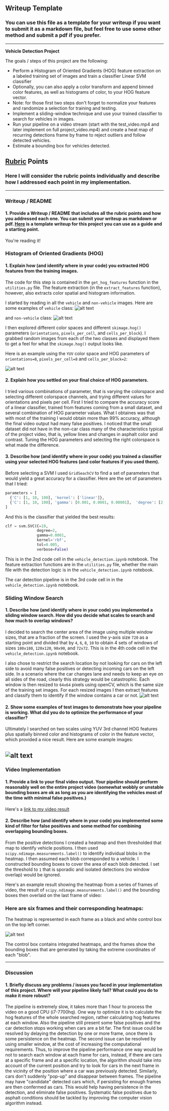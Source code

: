 ## Writeup Template
### You can use this file as a template for your writeup if you want to submit it as a markdown file, but feel free to use some other method and submit a pdf if you prefer.

---

**Vehicle Detection Project**

The goals / steps of this project are the following:

* Perform a Histogram of Oriented Gradients (HOG) feature extraction on a labeled training set of images and train a classifier Linear SVM classifier
* Optionally, you can also apply a color transform and append binned color features, as well as histograms of color, to your HOG feature vector. 
* Note: for those first two steps don't forget to normalize your features and randomize a selection for training and testing.
* Implement a sliding-window technique and use your trained classifier to search for vehicles in images.
* Run your pipeline on a video stream (start with the test_video.mp4 and later implement on full project_video.mp4) and create a heat map of recurring detections frame by frame to reject outliers and follow detected vehicles.
* Estimate a bounding box for vehicles detected.

[//]: # (Image References)
[cars]:   ./writeup_images/cars.png
[colorspaces]: ./writeup_images/Color-spaces.png
[windows]: ./writeup_images/windows.png
[processedtestimages]: ./writeup_images/processed_test_images.png
[noncars]: ./writeup_images/non-cars.png
[hog]: ./writeup_images/HOG.png
[video]: ./project_video_result.mp4

## [Rubric](https://review.udacity.com/#!/rubrics/513/view) Points
### Here I will consider the rubric points individually and describe how I addressed each point in my implementation.  

---
### Writeup / README

#### 1. Provide a Writeup / README that includes all the rubric points and how you addressed each one.  You can submit your writeup as markdown or pdf.  [Here](https://github.com/udacity/CarND-Vehicle-Detection/blob/master/writeup_template.md) is a template writeup for this project you can use as a guide and a starting point.  

You're reading it!

### Histogram of Oriented Gradients (HOG)

#### 1. Explain how (and identify where in your code) you extracted HOG features from the training images.

The code for this step is contained in the `get_hog_features` function in the `utilities.py` file. The feature extraction (in the `extract_features` function), however, also extracts color spatial and histogram information.

I started by reading in all the `vehicle` and `non-vehicle` images.  Here are some examples of  `vehicle` class:
![alt text][cars]

and `non-vehicle` class:
![alt text][noncars]

I then explored different color spaces and different `skimage.hog()` parameters (`orientations`, `pixels_per_cell`, and `cells_per_block`).  I grabbed random images from each of the two classes and displayed them to get a feel for what the `skimage.hog()` output looks like.

Here is an example using the `YUV` color space and HOG parameters of `orientations=8`, `pixels_per_cell=8` and `cells_per_block=2`:


![alt text][HOG]

#### 2. Explain how you settled on your final choice of HOG parameters.

I tried various combinations of parameter, that is varying the colorspace and selecting different colorspace channels, and trying different values for orientations and pixels per cell. First I tried to compare the accuracy score of a linear classifier, trained from features coming from a small dataset, and several combination of HOG parameter values. 
What I obtaines was that with most of the training I would obtain more than 99% accuracy, although the final video output had many false positives. 
I noticed that the small dataset did not have in the non-car class many of the characteristics typical of the project video, that is, yellow lines and changes in asphalt color and contrast.
Tuning the HOG parameters and selecting the right colorspace is what made the difference.

#### 3. Describe how (and identify where in your code) you trained a classifier using your selected HOG features (and color features if you used them).

Before selecting a SVM I used `GridSeachCV` to find a set of parameters that would yield a great accuracy for a classifier. Here are the set of parameters that I tried:
```python
parameters = [
  {'C': [1, 10, 100], 'kernel': ['linear']},
  {'C': [1, 10, 100], 'gamma': [0.001, 0.0001, 0.00001],  'degree': [2, 3, 4], 'kernel': ['rbf']},
]
```
And this is the classifier that yielded the best results:

```python
clf = svm.SVC(C=10, 
              degree=2, 
              gamma=0.0001,
              kernel='rbf',
              tol=0.005, 
              verbose=False)
```

This is in the 2nd code cell in the `vehicle_detection.ipynb` notebook.
The feature extraction functions are in the `utilities.py` file, whether the main file with the detection logic is in the `vehicle_detection.ipynb` notebook.

The car detection pipeline is in the 3rd code cell in in the `vehicle_detection.ipynb` notebook. 
### Sliding Window Search

#### 1. Describe how (and identify where in your code) you implemented a sliding window search.  How did you decide what scales to search and how much to overlap windows?

I decided to search the center area of the image using multiple window sizes, that are a fraction of the screen. I used the y-axis size `720` as a starting point and divided that by `4`, `6`, `8`, `10` to obtain 4 sets of windows of sizes `180x180`, `120x120`, `90x90`, and `72x72`. This is in the 4th code cell in the `vehicle_detection.ipynb` notebook.

I also chose to restrict the search location by not looking for cars on the left side to avoid many false positives or detecting incoming cars on the left side. In a scenario where the car changes lane and needs to keep an eye on all sides of the road, clearly this strategy would be catastrophic.
Each window is then resized to `64x64` pixels using openCV, which is the same size of the training set images. 
For each resized images I then extract features and classify them to identify if the window contains a car or not.
![alt text][windows]

#### 2. Show some examples of test images to demonstrate how your pipeline is working.  What did you do to optimize the performance of your classifier?

Ultimately I searched on two scales using YUV 3rd channel HOG features plus spatially binned color and histograms of color in the feature vector, which provided a nice result.  Here are some example images:

![alt text][processedtestimages]
---

### Video Implementation

#### 1. Provide a link to your final video output.  Your pipeline should perform reasonably well on the entire project video (somewhat wobbly or unstable bounding boxes are ok as long as you are identifying the vehicles most of the time with minimal false positives.)
Here's a [link to my video result](./project_video_result.mp4)


#### 2. Describe how (and identify where in your code) you implemented some kind of filter for false positives and some method for combining overlapping bounding boxes.

 From the positive detections I created a heatmap and then thresholded that map to identify vehicle positions.  I then used `scipy.ndimage.measurements.label()` to identify individual blobs in the heatmap.  I then assumed each blob corresponded to a vehicle.  I constructed bounding boxes to cover the area of each blob detected. I set the threshold to `1` that is sporadic and isolated detections (no window overlap) would be ignored.

Here's an example result showing the heatmap from a series of frames of video, the result of `scipy.ndimage.measurements.label()` and the bounding boxes then overlaid on the last frame of video:

### Here are six frames and their corresponding heatmaps:
The heatmap is represented in each frame as a black and white control box on the top left corner.

![alt text][processedtestimages]

The control box contains integrated heatmaps, and the frames show the bounding boxes that are generated by taking the extreme coordinates of each "blob".

---

### Discussion

#### 1. Briefly discuss any problems / issues you faced in your implementation of this project.  Where will your pipeline likely fail?  What could you do to make it more robust?

The pipeline is extremely slow, it takes more than 1 hour to process the video on a good CPU (i7-7700hq).
One way to optimize it is to calculate the hog features of the whole searched region, rather calculating hog features at each window. Also the pipeline still present some false positives and the car detection stops working when cars are a bit far.
The first issue could be resolved by delaying the detection by one or more frame, once there is some persistence on the heatmap. The second issue can be resolved by using smaller window, at the cost of increasing the computational requirements.
Thus, to improve the pipeline performance one way would be not to search each window at each frame for cars, instead, if there are cars at a specific frame and at a specific location, the algorithm should take into account of the current position and try to look for cars in the next frame in the vicinity of the position where a car was previously detected.
Similarly, cars don't suddenly "pop-up" and disappear between frames. The pipeline may have "candidate" detected cars which, if persisting for enough frames are then confermed as cars. This would help having persistence in the detection, and eliminate false positives. Systematic false positives due to asphalt conditions should be tackled by improving the computer vision algorithm instead.

